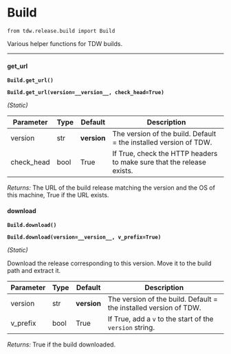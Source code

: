 # Build

`from tdw.release.build import Build`

Various helper functions for TDW builds.

***

#### get_url

**`Build.get_url()`**

**`Build.get_url(version=__version__, check_head=True)`**

_(Static)_


| Parameter | Type | Default | Description |
| --- | --- | --- | --- |
| version |  str  | __version__ | The version of the build. Default = the installed version of TDW. |
| check_head |  bool  | True | If True, check the HTTP headers to make sure that the release exists. |

_Returns:_  The URL of the build release matching the version and the OS of this machine, True if the URL exists.

#### download

**`Build.download()`**

**`Build.download(version=__version__, v_prefix=True)`**

_(Static)_

Download the release corresponding to this version. Move it to the build path and extract it.


| Parameter | Type | Default | Description |
| --- | --- | --- | --- |
| version |  str  | __version__ | The version of the build. Default = the installed version of TDW. |
| v_prefix |  bool  | True | If True, add a `v` to the start of the `version` string. |

_Returns:_  True if the build downloaded.

